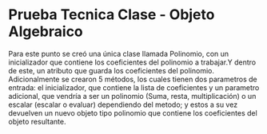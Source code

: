 # Prueba Tecnica Clase - Objeto Algebraico

Para este punto se creó una única clase llamada Polinomio, con un inicializador que contiene los coeficientes del polinomio a trabajar.Y dentro de este, un atributo que guarda los coeficientes del polinomio. Adicionalmente se crearon 5 métodos, los cuales tienen dos parametros de entrada: el inicializador, que contiene la lista de coeficientes y un parametro adicional, que vendría a ser un polinomio (Suma, resta, multiplicación) o un escalar (escalar o evaluar) dependiendo del metodo; y estos a su vez devuelven un nuevo objeto tipo polinomio que contiene los coeficientes del objeto resultante. 


